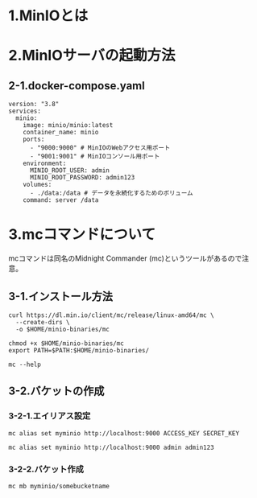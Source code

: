 # 1.MinIOとは


# 2.MinIOサーバの起動方法

## 2-1.docker-compose.yaml

```
version: "3.8"
services:
  minio:
    image: minio/minio:latest
    container_name: minio
    ports:
      - "9000:9000" # MinIOのWebアクセス用ポート
      - "9001:9001" # MinIOコンソール用ポート
    environment:
      MINIO_ROOT_USER: admin
      MINIO_ROOT_PASSWORD: admin123
    volumes:
      - ./data:/data # データを永続化するためのボリューム
    command: server /data
```

# 3.mcコマンドについて

mcコマンドは同名のMidnight Commander (mc)というツールがあるので注意。

## 3-1.インストール方法

```
curl https://dl.min.io/client/mc/release/linux-amd64/mc \
  --create-dirs \
  -o $HOME/minio-binaries/mc

chmod +x $HOME/minio-binaries/mc
export PATH=$PATH:$HOME/minio-binaries/

mc --help
```

## 3-2.バケットの作成

### 3-2-1.エイリアス設定

```
mc alias set myminio http://localhost:9000 ACCESS_KEY SECRET_KEY
```

```
mc alias set myminio http://localhost:9000 admin admin123
```

### 3-2-2.バケット作成

```
mc mb myminio/somebucketname 
```


